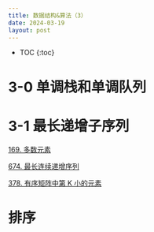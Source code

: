 ```yaml
---
title: 数据结构&算法（3）
date: 2024-03-19
layout: post
---
```


- TOC
{:toc}
# 3-0 单调栈和单调队列









# 3-1 最长递增子序列





[169. 多数元素](https://leetcode.cn/problems/majority-element/)

[674. 最长连续递增序列](https://leetcode.cn/problems/longest-continuous-increasing-subsequence/)

[378. 有序矩阵中第 K 小的元素](https://leetcode.cn/problems/kth-smallest-element-in-a-sorted-matrix/)









# 排序

